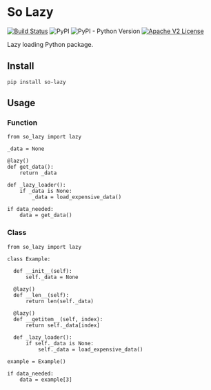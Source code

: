 # So Lazy

[![Build Status](https://travis-ci.org/troywilson/so-lazy.svg?branch=master)](https://travis-ci.org/troywilson/so-lazy)  ![PyPI](https://img.shields.io/pypi/v/so-lazy) ![PyPI - Python Version](https://img.shields.io/pypi/pyversions/so-lazy) [![Apache V2 License](https://img.shields.io/badge/license-Apache%20V2-blue.svg)](https://github.com/troywilson/so-lazy/blob/master/LICENSE)

Lazy loading Python package.


## Install

```
pip install so-lazy
```

## Usage

### Function

```
from so_lazy import lazy

_data = None

@lazy()
def get_data():
    return _data

def _lazy_loader():
    if _data is None:
        _data = load_expensive_data()

if data_needed:
    data = get_data()
```

### Class

```
from so_lazy import lazy

class Example:

  def __init__(self):
      self._data = None

  @lazy()
  def __len__(self):
      return len(self._data)

  @lazy()
  def __getitem__(self, index):
      return self._data[index]

  def _lazy_loader():
      if self._data is None:
          self._data = load_expensive_data()

example = Example()

if data_needed:
    data = example[3]
```
